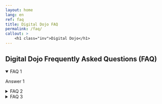 ```yaml
---
layout: home
lang: en
ref: faq
title: Digital Dojo FAQ
permalink: /faq/
callout: >
    <h1 class="inv">Digital Dojo</h1>
---
```


## Digital Dojo Frequently Asked Questions (FAQ)

<details open>
  <summary>FAQ 1</summary>
  <div class="faq__content">
    <p>Answer 1</p>
  </div>
</details>
<details>
  <summary>FAQ 2</summary>
  <div class="faq__content">
    <p>Answer 2</p>
  </div>
</details>
<details>
  <summary>FAQ 3</summary>
  <div class="faq__content">
    <p>Answer 3</p>
  </div>
</details>